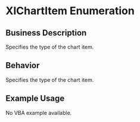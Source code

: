 # XlChartItem Enumeration

## Business Description
Specifies the type of the chart item.

## Behavior
Specifies the type of the chart item.

## Example Usage
No VBA example available.